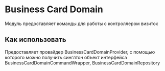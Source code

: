 # Business Card Domain

Модуль предоставляет команды для работы с контроллером визиток

## Как использовать

Предоставляет провайдер BusinessCardDomainProvider, с помощью которого можно получить синглтон объект
интерфейса BusinessCardDomainCommandWrapper, BusinessCardDomainRepository